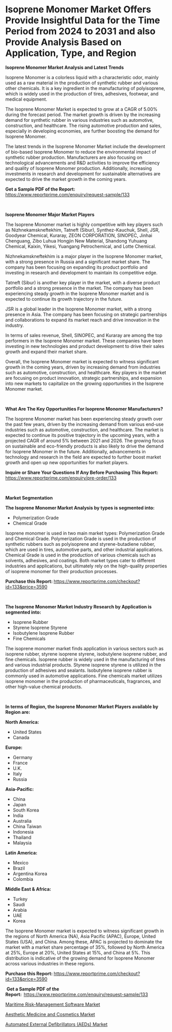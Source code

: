 <p><h1>Isoprene Monomer Market Offers Provide Insightful Data for the Time Period from 2024 to 2031 and also Provide Analysis Based on Application, Type, and Region</h1></p><p><strong>Isoprene Monomer Market Analysis and Latest Trends</strong></p>
<p><p>Isoprene Monomer is a colorless liquid with a characteristic odor, mainly used as a raw material in the production of synthetic rubber and various other chemicals. It is a key ingredient in the manufacturing of polyisoprene, which is widely used in the production of tires, adhesives, footwear, and medical equipment.</p><p>The Isoprene Monomer Market is expected to grow at a CAGR of 5.00% during the forecast period. The market growth is driven by the increasing demand for synthetic rubber in various industries such as automotive, construction, and healthcare. The rising automotive production and sales, especially in developing economies, are further boosting the demand for Isoprene Monomer.</p><p>The latest trends in the Isoprene Monomer Market include the development of bio-based Isoprene Monomer to reduce the environmental impact of synthetic rubber production. Manufacturers are also focusing on technological advancements and R&D activities to improve the efficiency and quality of Isoprene Monomer production. Additionally, increasing investments in research and development for sustainable alternatives are expected to drive the market growth in the coming years.</p></p>
<p><strong>Get a Sample PDF of the Report:&nbsp;</strong> <a href="https://www.reportprime.com/enquiry/request-sample/133">https://www.reportprime.com/enquiry/request-sample/133</a></p>
<p>&nbsp;</p>
<p><strong>Isoprene Monomer Major Market Players</strong></p>
<p><p>The Isoprene Monomer market is highly competitive with key players such as Nizhnekamskneftekhim, Tatneft (Sibur), Synthez-Kauchuk, Shell, JSR, Goodyear Chemical, Kuraray, ZEON CORPORATION, SINOPEC, Jinhai Chenguang, Zibo Luhua Hongjin New Material, Shandong Yuhuang Chemical, Kaixin, Yikesi, Yuangang Petrochemical, and Lotte Chemical. </p><p>Nizhnekamskneftekhim is a major player in the Isoprene Monomer market, with a strong presence in Russia and a significant market share. The company has been focusing on expanding its product portfolio and investing in research and development to maintain its competitive edge.</p><p>Tatneft (Sibur) is another key player in the market, with a diverse product portfolio and a strong presence in the market. The company has been experiencing steady growth in the Isoprene Monomer market and is expected to continue its growth trajectory in the future.</p><p>JSR is a global leader in the Isoprene Monomer market, with a strong presence in Asia. The company has been focusing on strategic partnerships and collaborations to expand its market reach and drive innovation in the industry.</p><p>In terms of sales revenue, Shell, SINOPEC, and Kuraray are among the top performers in the Isoprene Monomer market. These companies have been investing in new technologies and product development to drive their sales growth and expand their market share.</p><p>Overall, the Isoprene Monomer market is expected to witness significant growth in the coming years, driven by increasing demand from industries such as automotive, construction, and healthcare. Key players in the market are focusing on product innovation, strategic partnerships, and expansion into new markets to capitalize on the growing opportunities in the Isoprene Monomer market.</p></p>
<p>&nbsp;</p>
<p><strong>What Are The Key Opportunities For Isoprene Monomer Manufacturers?</strong></p>
<p><p>The Isoprene Monomer market has been experiencing steady growth over the past few years, driven by the increasing demand from various end-use industries such as automotive, construction, and healthcare. The market is expected to continue its positive trajectory in the upcoming years, with a projected CAGR of around 5% between 2021 and 2026. The growing focus on sustainable and eco-friendly products is also likely to drive the demand for Isoprene Monomer in the future. Additionally, advancements in technology and research in the field are expected to further boost market growth and open up new opportunities for market players.</p></p>
<p><strong>Inquire or Share Your Questions If Any Before Purchasing This Report:</strong> <a href="https://www.reportprime.com/enquiry/pre-order/133">https://www.reportprime.com/enquiry/pre-order/133</a></p>
<p>&nbsp;</p>
<p><strong>Market Segmentation</strong></p>
<p><strong>The Isoprene Monomer Market Analysis by types is segmented into:</strong></p>
<p><ul><li>Polymerization Grade</li><li>Chemical Grade</li></ul></p>
<p><p>Isoprene monomer is used in two main market types: Polymerization Grade and Chemical Grade. Polymerization Grade is used in the production of synthetic rubbers such as polyisoprene and styrene-butadiene rubber, which are used in tires, automotive parts, and other industrial applications. Chemical Grade is used in the production of various chemicals such as solvents, adhesives, and coatings. Both market types cater to different industries and applications, but ultimately rely on the high-quality properties of isoprene monomer for their production processes.</p></p>
<p><strong>Purchase this Report:&nbsp;</strong><a href="https://www.reportprime.com/checkout?id=133&price=3590">https://www.reportprime.com/checkout?id=133&price=3590</a></p>
<p>&nbsp;</p>
<p><strong>The Isoprene Monomer Market Industry Research by Application is segmented into:</strong></p>
<p><ul><li>Isoprene Rubber</li><li>Styrene Isoprene Styrene</li><li>Isobutylene Isoprene Rubber</li><li>Fine Chemicals</li></ul></p>
<p><p>The isoprene monomer market finds application in various sectors such as isoprene rubber, styrene isoprene styrene, isobutylene isoprene rubber, and fine chemicals. Isoprene rubber is widely used in the manufacturing of tires and various industrial products. Styrene isoprene styrene is utilized in the production of adhesives and sealants. Isobutylene isoprene rubber is commonly used in automotive applications. Fine chemicals market utilizes isoprene monomer in the production of pharmaceuticals, fragrances, and other high-value chemical products.</p></p>
<p>&nbsp;</p>
<p><strong>In terms of Region, the Isoprene Monomer Market Players available by Region are:</strong></p>
<p>
    <p> <strong> North America: </strong>
        <ul>
            <li>United States</li>
            <li>Canada</li>
        </ul>
        </p> 
    <p> <strong> Europe: </strong>
        <ul>
            <li>Germany</li>
            <li>France</li>
            <li>U.K.</li>
            <li>Italy</li>
            <li>Russia</li>
        </ul>
        </p> 
    <p> <strong> Asia-Pacific: </strong>
        <ul>
            <li>China</li>
            <li>Japan</li>
            <li>South Korea</li>
            <li>India</li>
            <li>Australia</li>
            <li>China Taiwan</li>
            <li>Indonesia</li>
            <li>Thailand</li>
            <li>Malaysia</li>
        </ul>
        </p> 
    <p> <strong> Latin America: </strong>
        <ul>
            <li>Mexico</li>
            <li>Brazil</li>
            <li>Argentina Korea</li>
            <li>Colombia</li>
        </ul>
        </p> 
    <p> <strong> Middle East & Africa: </strong>
        <ul>
            <li>Turkey</li>
            <li>Saudi</li>
            <li>Arabia</li>
            <li>UAE</li>
            <li>Korea</li>
        </ul>
    </p>
    </p>
<p><p>The Isoprene Monomer market is expected to witness significant growth in the regions of North America (NA), Asia Pacific (APAC), Europe, United States (USA), and China. Among these, APAC is projected to dominate the market with a market share percentage of 35%, followed by North America at 25%, Europe at 20%, United States at 15%, and China at 5%. This distribution is indicative of the growing demand for Isoprene Monomer across various industries in these regions.</p></p>
<p><strong>Purchase this Report: </strong><a href="https://www.reportprime.com/checkout?id=133&price=3590">https://www.reportprime.com/checkout?id=133&price=3590</a></p>
<p>&nbsp;<strong>Get a Sample PDF of the Report:&nbsp;&nbsp;</strong><a href="https://www.reportprime.com/enquiry/request-sample/133">https://www.reportprime.com/enquiry/request-sample/133</a></p>
<p><strong></strong></p>
<p><p><a href="https://view.publitas.com/reportprime-1/maritime-risk-management-software-market-research-report-provides-thorough-industry-overview-which-offers-an-in-depth-analysis-of-product-trends-and-new-market-divisions/">Maritime Risk-Management Software Market</a></p><p><a href="https://view.publitas.com/reportprime-1/aesthetic-medicine-and-cosmetics-market-size-share-trends-analysis-report-by-application-regional-outlook-competitive-strategies-and-segment-forecasts-2023-2030/">Aesthetic Medicine and Cosmetics Market</a></p><p><a href="https://view.publitas.com/reportprime-1/decoding-the-automated-external-defibrillators-aeds-market-a-deep-dive-into-the-latest-market-trends-market-segmentation-and-competitive-analysis/">Automated External Defibrillators (AEDs) Market</a></p></p>